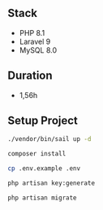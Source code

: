 ## Stack
- PHP 8.1
- Laravel 9
- MySQL 8.0

## Duration
- 1,56h

## Setup Project
```bash
./vendor/bin/sail up -d

composer install

cp .env.example .env

php artisan key:generate

php artisan migrate
